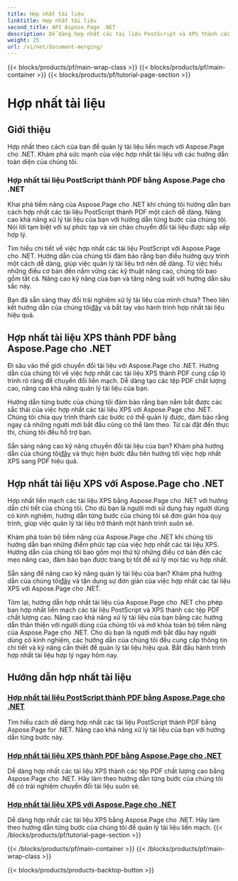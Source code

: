 ```yaml
---
title: Hợp nhất tài liệu
linktitle: Hợp nhất tài liệu
second_title: API Aspose.Page .NET
description: Dễ dàng hợp nhất các tài liệu PostScript và XPS thành các tệp PDF chất lượng cao bằng Aspose.Page cho .NET. Nâng cao khả năng xử lý tài liệu của bạn bằng các hướng dẫn từng bước của chúng tôi.
weight: 25
url: /vi/net/document-merging/
---
```


{{< blocks/products/pf/main-wrap-class >}}
{{< blocks/products/pf/main-container >}}
{{< blocks/products/pf/tutorial-page-section >}}

# Hợp nhất tài liệu

## Giới thiệu

Hợp nhất theo cách của bạn để quản lý tài liệu liền mạch với Aspose.Page cho .NET. Khám phá sức mạnh của việc hợp nhất tài liệu với các hướng dẫn toàn diện của chúng tôi.

### Hợp nhất tài liệu PostScript thành PDF bằng Aspose.Page cho .NET
Khai phá tiềm năng của Aspose.Page cho .NET khi chúng tôi hướng dẫn bạn cách hợp nhất các tài liệu PostScript thành PDF một cách dễ dàng. Nâng cao khả năng xử lý tài liệu của bạn với hướng dẫn từng bước của chúng tôi. Nói lời tạm biệt với sự phức tạp và xin chào chuyển đổi tài liệu được sắp xếp hợp lý.

Tìm hiểu chi tiết về việc hợp nhất các tài liệu PostScript với Aspose.Page cho .NET. Hướng dẫn của chúng tôi đảm bảo rằng bạn điều hướng quy trình một cách dễ dàng, giúp việc quản lý tài liệu trở nên dễ dàng. Từ việc hiểu những điều cơ bản đến nắm vững các kỹ thuật nâng cao, chúng tôi bao gồm tất cả. Nâng cao kỹ năng của bạn và tăng năng suất với hướng dẫn sâu sắc này.

 Bạn đã sẵn sàng thay đổi trải nghiệm xử lý tài liệu của mình chưa? Theo liên kết hướng dẫn của chúng tôi[đây](./merge-postscript-documents-into-pdf/) và bắt tay vào hành trình hợp nhất tài liệu hiệu quả.

## Hợp nhất tài liệu XPS thành PDF bằng Aspose.Page cho .NET
Đi sâu vào thế giới chuyển đổi tài liệu với Aspose.Page cho .NET. Hướng dẫn của chúng tôi về việc hợp nhất các tài liệu XPS thành PDF cung cấp lộ trình rõ ràng để chuyển đổi liền mạch. Dễ dàng tạo các tệp PDF chất lượng cao, nâng cao khả năng quản lý tài liệu của bạn.

Hướng dẫn từng bước của chúng tôi đảm bảo rằng bạn nắm bắt được các sắc thái của việc hợp nhất các tài liệu XPS với Aspose.Page cho .NET. Chúng tôi chia quy trình thành các bước có thể quản lý được, đảm bảo rằng ngay cả những người mới bắt đầu cũng có thể làm theo. Từ cài đặt đến thực thi, chúng tôi đều hỗ trợ bạn.

 Sẵn sàng nâng cao kỹ năng chuyển đổi tài liệu của bạn? Khám phá hướng dẫn của chúng tôi[đây](./merge-xps-documents-into-pdf/) và thực hiện bước đầu tiên hướng tới việc hợp nhất XPS sang PDF hiệu quả.

## Hợp nhất tài liệu XPS với Aspose.Page cho .NET
Hợp nhất liền mạch các tài liệu XPS bằng Aspose.Page cho .NET với hướng dẫn chi tiết của chúng tôi. Cho dù bạn là người mới sử dụng hay người dùng có kinh nghiệm, hướng dẫn từng bước của chúng tôi sẽ đơn giản hóa quy trình, giúp việc quản lý tài liệu trở thành một hành trình suôn sẻ.

Khám phá toàn bộ tiềm năng của Aspose.Page cho .NET khi chúng tôi hướng dẫn bạn những điểm phức tạp của việc hợp nhất các tài liệu XPS. Hướng dẫn của chúng tôi bao gồm mọi thứ từ những điều cơ bản đến các mẹo nâng cao, đảm bảo bạn được trang bị tốt để xử lý mọi tác vụ hợp nhất.

 Sẵn sàng để nâng cao kỹ năng quản lý tài liệu của bạn? Khám phá hướng dẫn của chúng tôi[đây](./merge-xps-documents/) và tận dụng sự đơn giản của việc hợp nhất các tài liệu XPS với Aspose.Page cho .NET.

Tóm lại, hướng dẫn hợp nhất tài liệu của Aspose.Page cho .NET cho phép bạn hợp nhất liền mạch các tài liệu PostScript và XPS thành các tệp PDF chất lượng cao. Nâng cao khả năng xử lý tài liệu của bạn bằng các hướng dẫn thân thiện với người dùng của chúng tôi và mở khóa toàn bộ tiềm năng của Aspose.Page cho .NET. Cho dù bạn là người mới bắt đầu hay người dùng có kinh nghiệm, các hướng dẫn của chúng tôi đều cung cấp thông tin chi tiết và kỹ năng cần thiết để quản lý tài liệu hiệu quả. Bắt đầu hành trình hợp nhất tài liệu hợp lý ngay hôm nay.
## Hướng dẫn hợp nhất tài liệu
### [Hợp nhất tài liệu PostScript thành PDF bằng Aspose.Page cho .NET](./merge-postscript-documents-into-pdf/)
Tìm hiểu cách dễ dàng hợp nhất các tài liệu PostScript thành PDF bằng Aspose.Page for .NET. Nâng cao khả năng xử lý tài liệu của bạn với hướng dẫn từng bước này.
### [Hợp nhất tài liệu XPS thành PDF bằng Aspose.Page cho .NET](./merge-xps-documents-into-pdf/)
Dễ dàng hợp nhất các tài liệu XPS thành các tệp PDF chất lượng cao bằng Aspose.Page cho .NET. Hãy làm theo hướng dẫn từng bước của chúng tôi để có trải nghiệm chuyển đổi tài liệu suôn sẻ.
### [Hợp nhất tài liệu XPS với Aspose.Page cho .NET](./merge-xps-documents/)
Dễ dàng hợp nhất các tài liệu XPS bằng Aspose.Page cho .NET. Hãy làm theo hướng dẫn từng bước của chúng tôi để quản lý tài liệu liền mạch.
{{< /blocks/products/pf/tutorial-page-section >}}

{{< /blocks/products/pf/main-container >}}
{{< /blocks/products/pf/main-wrap-class >}}

{{< blocks/products/products-backtop-button >}}
